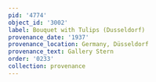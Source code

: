 ```yaml
---
pid: '4774'
object_id: '3002'
label: Bouquet with Tulips (Dusseldorf)
provenance_date: '1937'
provenance_location: Germany, Düsseldorf
provenance_text: Gallery Stern
order: '0233'
collection: provenance
---
```

